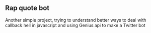 ## Rap quote bot
Another simple project, trying to understand better ways to deal with callback hell in javascript and using Genius api to make a Twitter bot